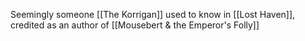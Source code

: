 Seemingly someone [[The Korrigan]] used to know in [[Lost Haven]], credited as an author of [[Mousebert & the Emperor's Folly]]